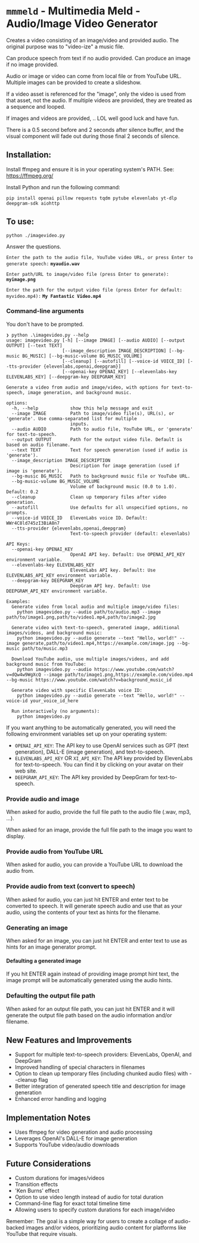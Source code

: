 # `mmmeld` - Multimedia Meld - Audio/Image Video Generator
Creates a video consisting of an image/video and provided audio. The original purpose was to "video-ize" a music file.

Can produce speech from text if no audio provided. Can produce an image if no image provided. 

Audio or image or video can come from local file or from YouTube URL. Multiple images can be provided to create a slideshow. 

If a video asset is referenced for the "image", only the video is used from that asset, not the audio. If multiple videos are provided, they are treated as a sequence and looped. 

If images and videos are provided, .. LOL well good luck and have fun.

There is a 0.5 second before and 2 seconds after silence buffer, and the visual component will fade out during those final 2 seconds of silence.

## Installation:

Install ffmpeg and ensure it is in your operating system's PATH. See: https://ffmpeg.org/

Install Python and run the following command:

```_bash
pip install openai pillow requests tqdm pytube elevenlabs yt-dlp deepgram-sdk aiohttp
```

## To use:
```_bash
python ./imagevideo.py
```

Answer the questions. 

`Enter the path to the audio file, YouTube video URL, or press Enter to generate speech:` **`myaudio.wav`**

`Enter path/URL to image/video file (press Enter to generate):` **`myimage.png`**

`Enter the path for the output video file (press Enter for default: myvideo.mp4):` **`My Fantastic Video.mp4`**

### Command-line arguments

You don't have to be prompted.

```
❯ python .\imagevideo.py --help
usage: imagevideo.py [-h] [--image IMAGE] [--audio AUDIO] [--output OUTPUT] [--text TEXT]
                     [--image_description IMAGE_DESCRIPTION] [--bg-music BG_MUSIC] [--bg-music-volume BG_MUSIC_VOLUME]
                     [--cleanup] [--autofill] [--voice-id VOICE_ID] [--tts-provider {elevenlabs,openai,deepgram}]
                     [--openai-key OPENAI_KEY] [--elevenlabs-key ELEVENLABS_KEY] [--deepgram-key DEEPGRAM_KEY]

Generate a video from audio and image/video, with options for text-to-speech, image generation, and background music.

options:
  -h, --help            show this help message and exit
  --image IMAGE         Path to image/video file(s), URL(s), or 'generate'. Use comma-separated list for multiple
                        inputs.
  --audio AUDIO         Path to audio file, YouTube URL, or 'generate' for text-to-speech.
  --output OUTPUT       Path for the output video file. Default is based on audio filename.
  --text TEXT           Text for speech generation (used if audio is 'generate').
  --image_description IMAGE_DESCRIPTION
                        Description for image generation (used if image is 'generate').
  --bg-music BG_MUSIC   Path to background music file or YouTube URL.
  --bg-music-volume BG_MUSIC_VOLUME
                        Volume of background music (0.0 to 1.0). Default: 0.2
  --cleanup             Clean up temporary files after video generation.
  --autofill            Use defaults for all unspecified options, no prompts.
  --voice-id VOICE_ID   ElevenLabs voice ID. Default: WWr4C8ld745zI3BiA8n7
  --tts-provider {elevenlabs,openai,deepgram}
                        Text-to-speech provider (default: elevenlabs)

API Keys:
  --openai-key OPENAI_KEY
                        OpenAI API key. Default: Use OPENAI_API_KEY environment variable.
  --elevenlabs-key ELEVENLABS_KEY
                        ElevenLabs API key. Default: Use ELEVENLABS_API_KEY environment variable.
  --deepgram-key DEEPGRAM_KEY
                        DeepGram API key. Default: Use DEEPGRAM_API_KEY environment variable.

Examples:
  Generate video from local audio and multiple image/video files:
    python imagevideo.py --audio path/to/audio.mp3 --image path/to/image1.png,path/to/video1.mp4,path/to/image2.jpg

  Generate video with text-to-speech, generated image, additional images/videos, and background music:
    python imagevideo.py --audio generate --text "Hello, world!" --image generate,path/to/video1.mp4,https://example.com/image.jpg --bg-music path/to/music.mp3

  Download YouTube audio, use multiple images/videos, and add background music from YouTube:
    python imagevideo.py --audio https://www.youtube.com/watch?v=dQw4w9WgXcQ --image path/to/image1.png,https://example.com/video.mp4 --bg-music https://www.youtube.com/watch?v=background_music_id

  Generate video with specific ElevenLabs voice ID:
    python imagevideo.py --audio generate --text "Hello, world!" --voice-id your_voice_id_here

  Run interactively (no arguments):
    python imagevideo.py
```

If you want anything to be automatically generated, you will need the following environment variables set up on your operating system:

- `OPENAI_API_KEY`: The API key to use OpenAI services such as GPT (text generation), DALL-E (image generation), and text-to-speech.
- `ELEVENLABS_API_KEY` OR `XI_API_KEY`: The API key provided by ElevenLabs for text-to-speech. You can find it by clicking on your avatar on their web site. 
- `DEEPGRAM_API_KEY`: The API key provided by DeepGram for text-to-speech.

### Provide audio and image

When asked for audio, provide the full file path to the audio file (.wav, mp3, ...).

When asked for an image, provide the full file path to the image you want to display.

### Provide audio from YouTube URL

When asked for audio, you can provide a YouTube URL to download the audio from.

### Provide audio from text (convert to speech)

When asked for audio, you can just hit ENTER and enter text to be converted to speech. It will generate speech audio and use that as your audio, using the contents of your text as hints for the filename.

### Generating an image

When asked for an image, you can just hit ENTER and enter text to use as hints for an image generator prompt. 

#### Defaulting a generated image

If you hit ENTER again instead of providing image prompt hint text, the image prompt will be automatically generated using the audio hints.

### Defaulting the output file path

When asked for an output file path, you can just hit ENTER and it will generate the output file path based on the audio information and/or filename.

## New Features and Improvements

- Support for multiple text-to-speech providers: ElevenLabs, OpenAI, and DeepGram
- Improved handling of special characters in filenames
- Option to clean up temporary files (including chunked audio files) with --cleanup flag
- Better integration of generated speech title and description for image generation
- Enhanced error handling and logging

## Implementation Notes

- Uses ffmpeg for video generation and audio processing
- Leverages OpenAI's DALL-E for image generation
- Supports YouTube video/audio downloads

## Future Considerations

- Custom durations for images/videos
- Transition effects
- 'Ken Burns' effect
- Option to use video length instead of audio for total duration
- Command-line flag for exact total timeline time
- Allowing users to specify custom durations for each image/video

Remember: The goal is a simple way for users to create a collage of audio-backed images and/or videos, prioritizing audio content for platforms like YouTube that require visuals.

